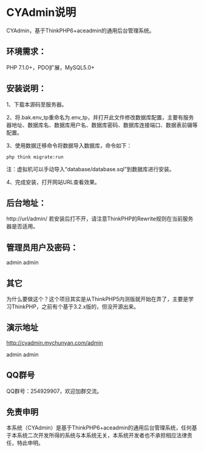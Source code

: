 # CYAdmin说明

CYAdmin，基于ThinkPHP6+aceadmin的通用后台管理系统。

## 环境需求：

PHP 7.1.0+，PDO扩展，MySQL5.0+

## 安装说明：


1、下载本源码至服务器。

2、将.bak.env_tp重命名为.env_tp，并打开此文件修改数据库配置，主要有服务器地址、数据库名、数据库用户名、数据库密码、数据库连接端口、数据表前辍等配置。

3、使用数据迁移命令将数据导入数据库，命令如下：

```
php think migrate:run
```

注：虚拟机可以手动导入“database/database.sql”到数据库进行安装。

4、完成安装，打开网站URL查看效果。


## 后台地址：

http://url/admin/
若安装后打不开，请注意ThinkPHP的Rewrite规则在当前服务器是否适用。

## 管理员用户及密码：

admin admin

## 其它

为什么要做这个？这个项目其实是从ThinkPHP5内测版就开始在弄了，主要是学习ThinkPHP，之前有个基于3.2.x版的，但没开源出来。

## 演示地址

http://cyadmin.mychunyan.com/admin

admin admin

## QQ群号
QQ群号：254929907，欢迎加群交流。

## 免责申明

本系统（CYAdmin）是基于ThinkPHP6+aceadmin的通用后台管理系统，任何基于本系统二次开发所得的系统与本系统无关，本系统开发者也不承担相应法律责任，特此申明。